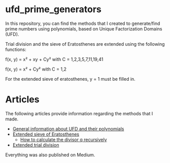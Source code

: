 # ufd_prime_generators

In this repository, you can find the methods that I created to generate/find prime numbers using polynomials, based on Unique Factorization Domains (UFD).

Trial division and the sieve of Eratosthenes are extended using the following functions:

f(x, y) = x² + xy + Cy² with C = 1,2,3,5,7,11,19,41

f(x, y) = x² + Cy² with C = 1,2 
 
For the extended sieve of eratosthenes, y = 1 must be filled in.

# Articles

The following articles provide information regarding the methods that I made.
* [General information about UFD and their polynomials](Articles/Unique_Factorization_Domains.md)
* [Extended sieve of Eratosthenes](Articles/Extended_Sieve_Of_Eratosthenes.md) 
    * [How to calculate the divisor q recursively](Articles/Calculating_Divisor_Recursively.md)
* [Extended trial division](Articles/Extended_Trial_Division.md) 
 
 Everything was also published on Medium.
 